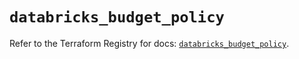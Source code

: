 # `databricks_budget_policy`

Refer to the Terraform Registry for docs: [`databricks_budget_policy`](https://registry.terraform.io/providers/databricks/databricks/1.82.0/docs/resources/budget_policy).

